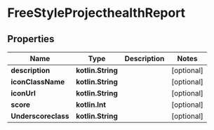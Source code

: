 
# FreeStyleProjecthealthReport

## Properties
Name | Type | Description | Notes
------------ | ------------- | ------------- | -------------
**description** | **kotlin.String** |  |  [optional]
**iconClassName** | **kotlin.String** |  |  [optional]
**iconUrl** | **kotlin.String** |  |  [optional]
**score** | **kotlin.Int** |  |  [optional]
**Underscoreclass** | **kotlin.String** |  |  [optional]



